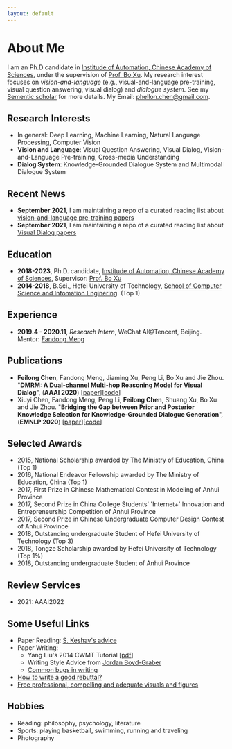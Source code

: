 ```yaml
---
layout: default
---
```


# About Me
I am an Ph.D candidate in [Institude of Automation, Chinese Academy of Sciences](http://www.ia.cas.cn), under the supervision of [Prof. Bo Xu](http://people.ucas.ac.cn/~xubo). My research interest focuses on *vision-and-language* (e.g., visual-and-language pre-training, visual question answering, visual dialog) and *dialogue system*. See my [Sementic scholar](https://www.semanticscholar.org/author/Feilong-Chen/49102717) for more details. My Email: [phellon.chen@gmail.com](mailto:phellon.chen@gmail.com).

## Research Interests
* In general: Deep Learning, Machine Learning, Natural Language Processing, Computer Vision
* **Vision and Language**: Visual Question Answering, Visual Dialog, Vision-and-Language Pre-training, Cross-media Understanding
* **Dialog System**: Knowledge-Grounded Dialogue System and Multimodal Dialogue System


## Recent News
* **September 2021**, I am maintaining a repo of a curated reading list about [vision-and-language pre-training papers](https://github.com/phellonchen/awesome-Vision-and-Language-Pre-training)
* **September 2021**, I am maintaining a repo of a curated reading list about [Visual Dialog papers](https://github.com/phellonchen/awesome-visual-dialog)


<!-- * **Aug 2021**, our CodeT5 paper has been accepted by EMNLP 2021!
* **April 2021**, research work during Amazon AI internship has been accepted by NAACL 2021 and ICASSP 2021
* **Jan 2021**, join Salesforce Research Asia as an Applied Scientist
* **01/12/2020**, I have passed my PHD oral thesis defense! The presentation slide is released at [here](https://yuewang-cuhk.github.io/file/thesis_slide_Yue_final_resize.pdf)
* **24/11/2020**, our cross-media keyphrase prediction (CMKP) code has been released at [here](https://github.com/yuewang-cuhk/CMKP)
* **08/10/2020**, our VD-BERT code has been released at [here](https://github.com/salesforce/VD-BERT)
* **15/09/2020**, two long papers are accepted by EMNLP 2020
* **June 2020**, I am maintaining a repo of a curated reading list about [vision-language pretraining papers](https://github.com/yuewang-cuhk/awesome-vision-language-pretraining-papers)
* **30/09/2019**, join Salesforce Research Singapore as a research intern
* **27/07/2019**, attend ACL 2019 in Florence, Italy
* **30/05/2019**, attend NAACL 2019 in Minneapolis, USA -->

## Education
* **2018-2023**, Ph.D. candidate, [Institude of Automation, Chinese Academy of Sciences](http://www.ia.cas.cn), Supervisor: [Prof. Bo Xu](http://people.ucas.ac.cn/~xubo)
* **2014-2018**, B.Sci., Hefei University of Technology, [School of Computer Science and Infomation Enginering](http://ci.hfut.edu.cn/). (Top 1)

## Experience
* **2019.4 - 2020.11**, _Research Intern_, WeChat AI@Tencent, Beijing. Mentor: [Fandong Meng](http://fandongmeng.github.io/)

<!-- * **Spring 2016**, _Visiting Student_, Department of Electrical and Computer Engineering@Brigham Young University, Utah, USA. Advisor: [Prof. Brent Nelson](https://ece.byu.edu/faculty/brent_nelson)
* **Summer 2017**, _Project Collaborator_, 2012 Lab@Huawei, Shenzhen
* **Summer 2018**, _Research Intern_, NLP Center@Tencent AI Lab, Shenzhen. Mentor: [Prof. Jing Li](http://www4.comp.polyu.edu.hk/~jing1li/)
* **Summer 2019**, _Research Intern_, Salesforce Research Asia, Singapore. Mentor: [Prof. Steven Hoi](https://sites.google.com/view/stevenhoi/home) and [Prof. Shafiq Rayhan Joty](https://raihanjoty.github.io/)
* **Summer 2020**, _Applied Scientist Intern_, Amazon AWS AI Lab, California, USA. Mentor: [Marcello Federico](https://sites.google.com/site/marcellofedericohome/) and Hoang Cuong -->

## Publications 
* **Feilong Chen**, Fandong Meng, Jiaming Xu, Peng Li, Bo Xu and Jie Zhou. "**DMRM: A Dual-channel Multi-hop Reasoning Model for Visual Dialog**", (**AAAI 2020**) \[[paper](https://arxiv.org/abs/1912.08360)\]\[[code](https://github.com/phellonchen/DMRM)\]
* Xiuyi Chen, Fandong Meng, Peng Li, **Feilong Chen**, Shuang Xu, Bo Xu and Jie Zhou. "**Bridging the Gap between Prior and Posterior Knowledge Selection for Knowledge-Grounded Dialogue Generation**", (**EMNLP 2020**) \[[paper](https://www.aclweb.org/anthology/2020.emnlp-main.275.pdf)\]\[[code](https://github.com/youngornever/bridge_latent_knowledge_selection_gap_for_conversation)\]


<!-- * **Yue Wang**, Weishi Wang, Shafiq Joty, and Steven C.H. Hoi. "**CodeT5: Identifier-aware Unified Pre-trained Encoder-Decoder Models for Code Understanding and Generation**", (**EMNLP 2021**) \[[paper](https://arxiv.org/abs/2109.00859)\]\[[code](https://github.com/salesforce/CodeT5)\]\[[blog](https://blog.einstein.ai/codet5/)\]\[[media](https://venturebeat.com/2021/09/07/salesforces-codet5-system-can-understand-and-generate-code/)\]
* **Yue Wang**, Cuong Hoang, and Marcello Federico. "**Towards Modeling the Style of Translators in Neural Machine Translation**". (**NAACL 2021**) \[[paper](https://www.amazon.science/publications/towards-modeling-the-style-of-translators-in-neural-machine-translation)\]
* Surafel M Lakew, Marcello Federico, **Yue Wang**, Cuong Hoang, Yogesh Virkar, Roberto Barra-Chicote, Robert Enyedi. "**Machine Translation Verbosity Control for Automatic Dubbing**". (**ICASSP 2021**) \[[paper](https://ieeexplore.ieee.org/abstract/document/9414411)\]
* **Yue Wang**, Shafiq Joty, Michael R. Lyu, Irwin King, Caiming Xiong, and Steven C.H. Hoi. **VD-BERT: A Unified Vision and Dialog Transformer with BERT**. (**EMNLP 2020**, our VD-BERT has been ranked No.1 in the [Visual Dialog leaderboard](https://evalai.cloudcv.org/web/challenges/challenge-page/161/leaderboard/483) from 01/2020-05/2020).\[[paper](https://arxiv.org/abs/2004.13278)\]\[[code](https://github.com/salesforce/VD-BERT)\]\[[slide](https://yuewang-cuhk.github.io/file/vdbert_emnlp20_yue_resize.pdf)\]\[[zhihu](https://zhuanlan.zhihu.com/p/141605303)\]\[[video](https://virtual.2020.emnlp.org/paper_main.355.html)\]
* **Yue Wang**, Jing Li, Michael Lyu and Irwin King. **Cross-Media Keyphrase Prediction: A Unified Framework with Multi-Modality Multi-Head Attention and Image Wordings**. (**EMNLP2020**)\[[paper](https://arxiv.org/abs/2011.01565)\]\[[code](https://github.com/yuewang-cuhk/CMKP)\]\[[slide](https://yuewang-cuhk.github.io/file/cmkp_emnlp20_yue_resize.pdf)\]\[[video](https://virtual.2020.emnlp.org/paper_main.3088.html)\]
* **Yue Wang**, Jing Li, Hou Pong Chan, Irwin King, Michael R. Lyu, Shuming Shi. **Topic-Aware Neural Keyphrase Generation for Social Media Language**. Florence, Italy (**ACL 2019**). \[[paper](https://www.aclweb.org/anthology/P19-1240)\]\[[code](https://github.com/yuewang-cuhk/TAKG)\]\[[poster](https://yuewang-cuhk.github.io/file/ACL2019_yuewang_final.pdf)\]
* **Yue Wang**, Jing Li, Irwin King, Michael R. Lyu, Shuming Shi. **Microblog Hashtag Generation via Encoding Conversation Contexts**. Minneapolis, USA (**NAACL-HLT 2019**, Oral).  \[[paper](https://www.aclweb.org/anthology/N19-1164)\]\[[code](https://github.com/yuewang-cuhk/HashtagGeneration)\]\[[slide](https://yuewang-cuhk.github.io/file/naacl19_slide.pdf)\]\[[video](https://vimeo.com/364687803)\]
* Jian Li, **Yue Wang**, Michael R. Lyu, Irwin King. **Code Completion with Neural Attention and Pointer Networks**. Stockholm, Sweden (**IJCAI 2018**, Oral). \[[paper](https://www.ijcai.org/proceedings/2018/0578.pdf)\]\[[slide](https://yuewang-cuhk.github.io/file/ijcai18_slide.pdf)\]
* **Yue Wang**, Zibin Zheng, Michael R. Lyu. **Entropy-based Service Selection with Uncertain QoS for Mobile Cloud Computing**.  Hangzhou, China (**IEEE CIC 2015**).  -->

## Selected Awards
* 2015, National Scholarship awarded by The Ministry of Education, China (Top 1)
* 2016, National Endeavor Fellowship awarded by The Ministry of Education, China (Top 1)
* 2017, First Prize in Chinese Mathematical Contest in Modeling of Anhui Province
* 2017, Second Prize in China College Students' 'Internet+' Innovation and Entrepreneurship Competition of Anhui Province
* 2017, Second Prize in Chinese Undergraduate Computer Design Contest of Anhui Province
* 2018, Outstanding undergraduate Student of Hefei University of Technology (Top 3) 
* 2018, Tongze Scholarship awarded by Hefei University of Technology (Top 1%)
* 2018, Outstanding undergraduate Student of Anhui Province

## Review Services
<!-- \* denotes being a Reviewer, otherwise being a Subreviewer: -->
* 2021: AAAI2022

<!-- ## Skills
* Programming Language: Python (most frequently used), C/C++/C#, Java, Matlab, Bash
* Tools: Linux, Git, Vim, Latex, Deep Learning Frameworks (Pytorch > Keras > TensorFlow)
* Deep Learning Models: CNN, RNN, Transformer, BERT, Seq2seq, Memory Networks, Variational Auto-Encoders
* Languages: English, Chinese -->


<!-- ## Teaching Assistance
* ENGG1000: IT Workshop about Advanced Excel (2018-2019)
* CSCI1510: Computer Principles and C Programming (Spring 2019)
* CSCI1120: Introduction to Computing Using C++ (Fall 2018)
* CSCI4140: Open-source Software Project Development (Spring 2018)
* ENGG1410A: Linear Algebra and Vector Calculus for Engineers (Spring 2017)
* ENGG2440A: Discrete Mathematics for Engineers	(Fall 2016) -->

## Some Useful Links
* Paper Reading: [S. Keshav's advice](https://web.stanford.edu/class/ee384m/Handouts/HowtoReadPaper.pdf)
* Paper Writing:
  - Yang Liu's 2014 CWMT Tutorial \[[pdf](http://nlp.csai.tsinghua.edu.cn/~ly/talks/cwmt14_tut.pdf)\]
  - Writing Style Advice from [Jordan Boyd-Graber](http://users.umiacs.umd.edu/~jbg/static/style.html)
  - [Common bugs in writing](http://www.cs.columbia.edu/~hgs/etc/writing-bugs.html)
* [How to write a good rebuttal?](https://medium.com/@deviparikh/how-we-write-rebuttals-dc84742fece1)  
* [Free professional, compelling and adequate visuals and figures](https://github.com/dair-ai/ml-visuals)


## Hobbies
* Reading: philosophy, psychology, literature
* Sports: playing basketball, swimming, running and traveling
* Photography


